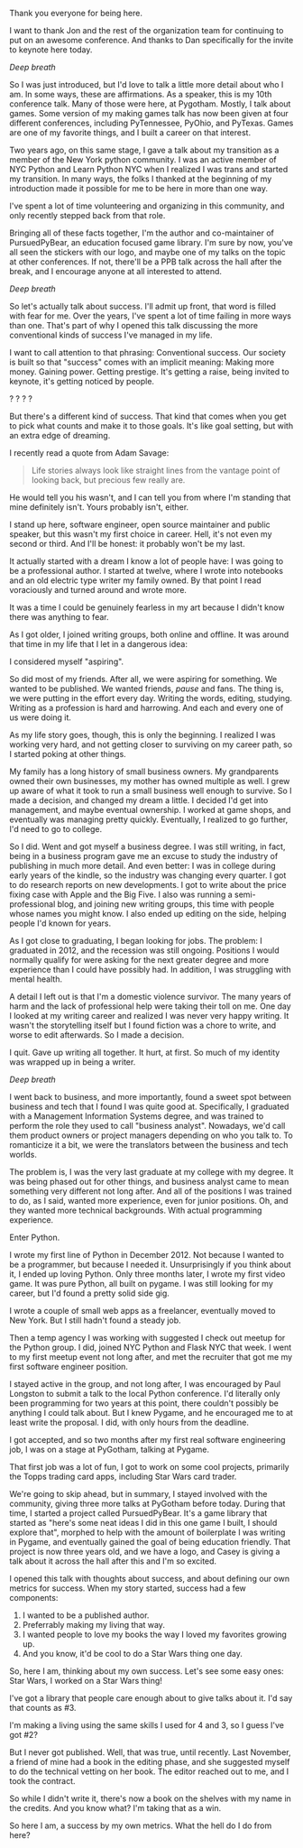 Thank you everyone for being here. 

I want to thank Jon and the rest of the organization team for continuing to put on an awesome conference. And thanks to Dan
specifically for the invite to keynote here today.

*Deep breath*

So I was just introduced, but I'd love to talk a little more detail about who I am. In some ways, these are affirmations.
As a speaker, this is my 10th conference talk. Many of those were here, at Pygotham. Mostly, I talk about games. Some
version of my making games talk has now been given at four different conferences, including PyTennessee, PyOhio, and PyTexas.
Games are one of my favorite things, and I built a career on that interest.

Two years ago, on this same stage, I gave a talk about my transition as a member of the New York python community. I was
an active member of NYC Python and Learn Python NYC when I realized I was trans and started my transition. In many ways,
the folks I thanked at the beginning of my introduction made it possible for me to be here in more than one way.

I've spent a lot of time volunteering and organizing in this community, and only recently stepped back from that role.

Bringing all of these facts together, I'm the author and co-maintainer of PursuedPyBear, an education focused game library.
I'm sure by now, you've all seen the stickers with our logo, and maybe one of my talks on the topic at other conferences.
If not, there'll be a PPB talk across the hall after the break, and I encourage anyone at all interested to attend.

*Deep breath*

So let's actually talk about success. I'll admit up front, that word is filled with fear for me. Over the years, I've spent
a lot of time failing in more ways than one. That's part of why I opened this talk discussing the more conventional kinds
of success I've managed in my life.

I want to call attention to that phrasing: Conventional success. Our society is built so that "success" comes with an implicit
meaning: Making more money. Gaining power. Getting prestige. It's getting a raise, being invited to keynote, it's getting
noticed by people.

? ? ? ?

But there's a different kind of success. That kind that comes when you get to pick what counts and make it to those goals.
It's like goal setting, but with an extra edge of dreaming.

I recently read a quote from Adam Savage:

> Life stories always look like straight lines from the vantage point of looking back,
but precious few really are.

He would tell you his wasn't, and I can tell you from where I'm standing that mine definitely isn't.
Yours probably isn't, either.

I stand up here, software engineer, open source maintainer and public speaker, but this wasn't my first choice in career.
Hell, it's not even my second or third. And I'll be honest: it probably won't be my last.

It actually started with a dream I know a lot of people have: I was going to be a professional author. I started at twelve,
where I wrote into notebooks and an old electric type writer my family owned. By that point I read voraciously and turned
around and wrote more.

It was a time I could be genuinely fearless in my art because I didn't know there was anything to fear.

As I got older, I joined writing groups, both online and offline. It was around that time in my life that I let in a
dangerous idea:

I considered myself "aspiring".

So did most of my friends. After all, we were aspiring for something. We wanted to be published. We wanted friends, *pause* and fans.
The thing is, we were putting in the effort every day. Writing the words, editing, studying. Writing as a profession is hard
and harrowing. And each and every one of us were doing it.

As my life story goes, though, this is only the beginning. I realized I was working very hard, and not getting closer to surviving
on my career path, so I started poking at other things.

My family has a long history of small business owners. My grandparents owned their own businesses, my mother has owned multiple as
well. I grew up aware of what it took to run a small business well enough to survive. So I made a decision, and changed my dream a
little. I decided I'd get into management, and maybe eventual ownership. I worked at game shops, and eventually was managing pretty
quickly. Eventually, I realized to go further, I'd need to go to college.

So I did. Went and got myself a business degree. I was still writing, in fact, being in a business program gave me an excuse to
study the industry of publishing in much more detail. And even better: I was in college during early years of the kindle,
so the industry was changing every quarter. I got to do research reports on new developments. I got to write about the
price fixing case with Apple and the Big Five. I also was running a semi-professional blog, and joining new writing groups,
this time with people whose names you might know. I also ended up editing on the side, helping people I'd known for years.

As I got close to graduating, I began looking for jobs. The problem: I graduated in 2012, and the recession was still ongoing.
Positions I would normally qualify for were asking for the next greater degree and more experience than I could have possibly had.
In addition, I was struggling with mental health.

A detail I left out is that I'm a domestic violence survivor. The many years of harm and the lack of professional help were taking
their toll on me. One day I looked at my writing career and realized I was never very happy writing. It wasn't the storytelling itself
but I found fiction was a chore to write, and worse to edit afterwards. So I made a decision.

I quit. Gave up writing all together. It hurt, at first. So much of my identity was wrapped up in being a writer.

*Deep breath*

I went back to business, and more importantly, found a sweet spot between business and tech that I found I was quite good at.
Specifically, I graduated with a Management Information Systems degree, and was trained to perform the role they used to call
"business analyst". Nowadays, we'd call them product owners or project managers depending on who you talk to. To romanticize it a bit,
we were the translators between the business and tech worlds.

The problem is, I was the very last graduate at my college with my degree. It was being phased out for other things, and business
analyst came to mean something very different not long after. And all of the positions I was trained to do, as I said, wanted more
experience, even for junior positions. Oh, and they wanted more technical backgrounds. With actual programming experience.

Enter Python.

I wrote my first line of Python in December 2012. Not because I wanted to be a programmer, but because I needed it.
Unsurprisingly if you think about it, I ended up loving Python. Only three months later, I wrote my first video game. It was pure
Python, all built on pygame. I was still looking for my career, but I'd found a pretty solid side gig.

I wrote a couple of small web apps as a freelancer, eventually moved to New York. But I still hadn't found a steady job.

Then a temp agency I was working with suggested I check out meetup for the Python group. I did, joined NYC Python and
Flask NYC that week. I went to my first meetup event not long after, and met the recruiter that got me my first software
engineer position.

I stayed active in the group, and not long after, I was encouraged by Paul Longston to submit a talk to the local Python conference.
I'd literally only been programming for two years at this point, there couldn't possibly be anything I could talk about. But I knew
Pygame, and he encouraged me to at least write the proposal. I did, with only hours from the deadline.

I got accepted, and so two months after my first real software engineering job, I was on a stage at PyGotham, talking at Pygame.

That first job was a lot of fun, I got to work on some cool projects, primarily the Topps trading card apps, including Star Wars
card trader.

We're going to skip ahead, but in summary, I stayed involved with the community, giving three more talks at PyGotham before today.
During that time, I started a project called PursuedPyBear. It's a game library that started as "here's some neat ideas I did
in this one game I built, I should explore that", morphed to help with the amount of boilerplate I was writing in Pygame, and
eventually gained the goal of being education friendly. That project is now three years old, and we have a logo, and Casey is
giving a talk about it across the hall after this and I'm so excited.

I opened this talk with thoughts about success, and about defining our own metrics for success. When my story started, success had
a few components:

1. I wanted to be a published author.
2. Preferrably making my living that way.
3. I wanted people to love my books the way I loved my favorites growing up.
4. And you know, it'd be cool to do a Star Wars thing one day.

So, here I am, thinking about my own success. Let's see some easy ones: Star Wars, I worked on a Star Wars thing!

I've got a library that people care enough about to give talks about it. I'd say that counts as #3.

I'm making a living using the same skills I used for 4 and 3, so I guess I've got #2?

But I never got published. Well, that was true, until recently. Last November, a friend of mine had a book in the editing phase, and
she suggested myself to do the technical vetting on her book. The editor reached out to me, and I took the contract.

So while I didn't write it, there's now a book on the shelves with my name in the credits. And you know what? I'm taking that as a win.

So here I am, a success by my own metrics. What the hell do I do from here?
